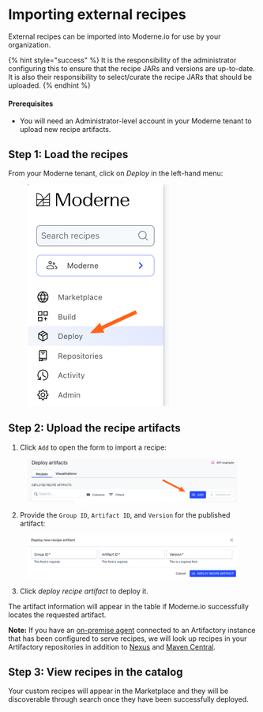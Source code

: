 # Importing external recipes

External recipes can be imported into Moderne.io for use by your organization.

{% hint style="success" %}
It is the responsibility of the administrator configuring this to ensure that the recipe JARs and versions are up-to-date. It is also their responsibility to select/curate the recipe JARs that should be uploaded.
{% endhint %}

#### Prerequisites

* You will need an Administrator-level account in your Moderne tenant to upload new recipe artifacts.

## Step 1: Load the recipes

From your Moderne tenant, click on _Deploy_ in the left-hand menu:

<figure><img src="../../../.gitbook/assets/deploy-link.png" alt=""><figcaption></figcaption></figure>

## Step 2: Upload the recipe artifacts

1. Click `Add` to open the form to import a recipe:

<figure><img src="../../../.gitbook/assets/image (1) (1) (1).png" alt=""><figcaption></figcaption></figure>

2. Provide the `Group ID`, `Artifact ID`, and `Version` for the published artifact:

<figure><img src="../../../.gitbook/assets/image (2) (1).png" alt=""><figcaption></figcaption></figure>

3. Click _deploy recipe artifact_ to deploy it.

The artifact information will appear in the table if Moderne.io successfully locates the requested artifact.

**Note:** If you have an [on-premise agent](agent-configuration/agent-configuration.md) connected to an Artifactory instance that has been configured to serve recipes, we will look up recipes in your Artifactory repositories in addition to [Nexus](https://oss.sonatype.org/) and [Maven Central](https://search.maven.org/).

## Step 3: View recipes in the catalog

Your custom recipes will appear in the Marketplace and they will be discoverable through search once they have been successfully deployed.
